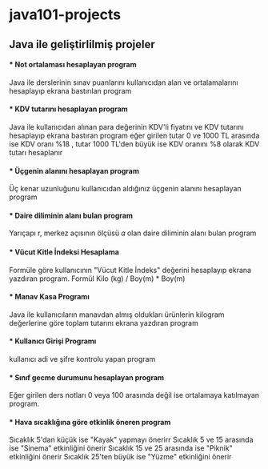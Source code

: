 # java101-projects

## Java ile geliştirlilmiş projeler

#### * Not ortalaması hesaplayan program
Java ile derslerinin sınav puanlarını kullanıcıdan alan ve ortalamalarını hesaplayıp ekrana bastırılan program

#### * KDV tutarını hesaplayan program
Java ile kullanıcıdan alınan para değerinin KDV'li fiyatını ve KDV tutarını hesaplayıp ekrana bastıran program eğer girilen tutar 0 ve 1000 TL arasında ise KDV oranı %18 , tutar 1000 TL'den büyük ise KDV oranını %8 olarak KDV tutarı hesaplanır

#### * Üçgenin alanını hesaplayan program
Üç kenar uzunluğunu kullanıcıdan aldığınız üçgenin alanını hesaplayan program

#### * Daire diliminin alanı bulan program
Yarıçapı r, merkez açısının ölçüsü 𝛼 olan daire diliminin alanı bulan program

#### * Vücut Kitle İndeksi Hesaplama
Formüle göre kullanıcının "Vücut Kitle İndeks" değerini hesaplayıp ekrana yazdıran program. Formül Kilo (kg) / Boy(m) * Boy(m)

#### * Manav Kasa Programı
Java ile kullanıcıların manavdan almış oldukları ürünlerin kilogram değerlerine göre toplam tutarını ekrana yazdıran program

#### * Kullanıcı Girişi Programı
kullanıcı adi ve şifre kontrolu yapan program

#### * Sınıf gecme durumunu hesaplayan program
Eğer girilen ders notları 0 veya 100 arasında değil ise ortalamaya katılmayan program.

#### * Hava sıcaklığına göre etkinlik öneren program
Sıcaklık 5'dan küçük ise "Kayak" yapmayı önerirr
Sıcaklık 5 ve 15 arasında ise "Sinema" etkinliğini önerir
Sıcaklık 15 ve 25 arasında ise "Piknik" etkinliğini önerir
Sıcaklık 25'ten büyük ise "Yüzme" etkinliğini önerir
